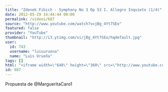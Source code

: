 ```yaml
---
title: "Zdenek Fibich - Symphony No 3 Op 53 I. Allegro Inquieto (1/4)"
date: 2012-05-29 14:44:44 00:00
permalink: /videos/687
source: "http://www.youtube.com/watch?v=jBg_4Yt7SEo"
featured: false
provider: "YouTube"
thumbnail: "http://i3.ytimg.com/vi/jBg_4Yt7SEo/hqdefault.jpg"
user:
  id: 743
  username: "luisuruena"
  name: "Luis Urueña"
tags: []
html: "<iframe width=\"640\" height=\"360\" src=\"http://www.youtube.com/embed/jBg_4Yt7SEo?wmode=transparent&fs=1&feature=oembed\" frameborder=\"0\" allowfullscreen></iframe>"
id: 687
---
```


Propuesta de @MargueritaCaro1